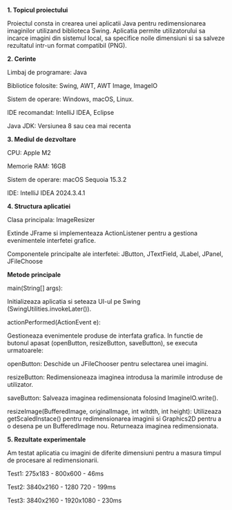 **1. Topicul proiectului**

Proiectul consta in crearea unei aplicatii Java pentru redimensionarea imaginilor utilizand biblioteca Swing. Aplicatia permite utilizatorului sa incarce imagini din sistemul local, sa specifice noile dimensiuni si sa salveze rezultatul intr-un format compatibil (PNG).

**2. Cerinte**

Limbaj de programare: Java

Bibliotice folosite: Swing, AWT, AWT Image, ImageIO

Sistem de operare: Windows, macOS, Linux.

IDE recomandat: IntelliJ IDEA, Eclipse

Java JDK: Versiunea 8 sau cea mai recenta

**3. Mediul de dezvoltare**

CPU: Apple M2

Memorie RAM: 16GB

Sistem de operare: macOS Sequoia 15.3.2

IDE: IntelliJ IDEA 2024.3.4.1

**4. Structura aplicatiei**

Clasa principala: ImageResizer

Extinde JFrame si implementeaza ActionListener pentru a gestiona evenimentele interfetei grafice.

Componentele principalte ale interfetei: JButton, JTextField, JLabel, JPanel, JFileChoose

**Metode principale**

main(String[] args):

Initializeaza aplicatia si seteaza UI-ul pe Swing (SwingUtilities.invokeLater()).

actionPerformed(ActionEvent e):

Gestioneaza evenimentele produse de interfata grafica. In functie de butonul apasat (openButton, resizeButton, saveButton), se executa urmatoarele:

openButton: Deschide un JFileChooser pentru selectarea unei imagini.

resizeButton: Redimensioneaza imaginea introdusa la marimile introduse de utilizator.

saveButton: Salveaza imaginea redimensionata folosind ImagineIO.write().

resizeImage(BufferedImage, originalImage, int witdth, int height): Utilizeaza getScaledInstace() pentru redimensionarea imaginii si Graphics2D pentru a o desena pe un BufferedImage nou. Returneaza imaginea redimensionata.

**5. Rezultate experimentale**

Am testat aplicatia cu imagini de diferite dimensiuni pentru a masura timpul de procesare al redimensionarii.

Test1: 275x183 - 800x600 - 46ms

Test2: 3840x2160 - 1280 720 - 199ms

Test3: 3840x2160 - 1920x1080 - 230ms
